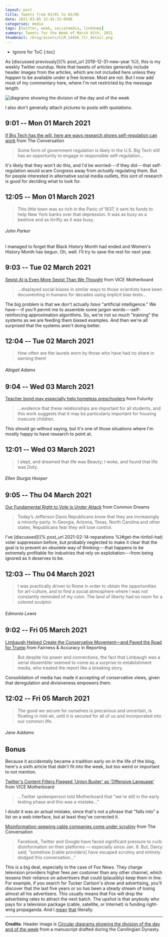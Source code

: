 ```yaml
---
layout: post
title: Tweets from 03/01 to 03/05
date: 2021-03-05 15:41:33-0500
categories: media
tags: [twitter, week, socialmedia, linkdump]
summary: Tweets for the Week of March 01th, 2021
thumbnail: /blog/assets/CLM_14456_71r_detail.png
---
```


* Ignore for ToC
{:toc}

As [discussed previously]({% post_url 2019-12-31-new-year %}), this is my weekly Twitter roundup.  Note that tweets of articles generally include header images from the articles, which are not included here unless they *happen* to be available under a free license.  Most are not.  But I now add most of my commentary here, where I'm not restricted by the message length.

![diagrams showing the division of the day and of the week](/blog/assets/CLM_14456_71r_detail.png "diagrams showing the division of the day and of the week")

I also don't generally attach pictures to posts with quotations.

## 9:01 -- Mon 01 March 2021

[<i class="fab fa-twitter-square"></i>](https://jcolag.github.io/twitter/1366388000943267847) [If Big Tech has the will, here are ways research shows self-regulation can work](https://theconversation.com/if-big-tech-has-the-will-here-are-ways-research-shows-self-regulation-can-work-154248) from The Conversation

 > Some form of government regulation is likely in the U.S. Big Tech still has an opportunity to engage in responsible self-regulation...

It's likely that they won't do this, and I'd be worried---if they did---that self-regulation would scare Congress away from *actually* regulating them.  But for people interested in alternative social media outlets, this sort of research is good for deciding what to look for.

## 12:05 -- Mon 01 March 2021

[<i class="fab fa-twitter"></i>](https://jcolag.github.io/twitter/1366434306198024193)

 > This little town was so rich in the Panic of 1837, it sent its funds to help New York banks over that depression. It was as busy as a beehive and as thrifty as it was busy.

###### John Parker

I managed to forget that Black History Month had ended and Women's History Month has begun.  Oh, well.  I'll try to save the rest for next year.

## 9:03 -- Tue 02 March 2021

[<i class="fab fa-twitter-square"></i>](https://jcolag.github.io/twitter/1366750892263944194) [Sexist AI is Even More Sexist Than We Thought](https://www.vice.com/en/article/y3gj3v/sexist-ai-is-even-more-sexist-than-we-thought) from VICE Motherboard

 > ...displayed social biases in similar ways to those scientists have been documenting in humans for decades using implicit bias tests...

The big problem is that we don't actually *have* "artificial intelligence."  We have---if you'll permit me to assemble some jargon words---self-reinforcing approximation algorithms.  So, we're not so much "training" the systems as we are feeding them biased examples.  And then we're all surprised that the systems aren't doing better.

## 12:04 -- Tue 02 March 2021

[<i class="fab fa-twitter"></i>](https://jcolag.github.io/twitter/1366796442359111682)

 > How often are the laurels worn by those who have had no share in earning them!

###### Abigail Adams

## 9:04 -- Wed 03 March 2021

[<i class="fab fa-twitter-square"></i>](https://jcolag.github.io/twitter/1367113531812888578) [Teacher bond may especially help homeless preschoolers](https://www.futurity.org/teacher-bond-homeless-preschoolers-2521762/) from Futurity

 > ...evidence that these relationships are important for all students, and this work suggests that it may be particularly important for housing insecure children.

This should go without saying, but it's one of those situations where I'm mostly happy to have research to point at.

## 12:01 -- Wed 03 March 2021

[<i class="fab fa-twitter"></i>](https://jcolag.github.io/twitter/1367158075149418506)

 > I slept, and dreamed that life was Beauty; I woke, and found that life was Duty.

###### Ellen Sturgis Hooper

## 9:05 -- Thu 04 March 2021

[<i class="fab fa-twitter-square"></i>](https://jcolag.github.io/twitter/1367476171215007746) [Our Fundamental Right to Vote Is Under Attack](https://www.commondreams.org/views/2021/02/23/our-fundamental-right-vote-under-attack) from Common Dreams

 > Today’s Jefferson Davis Republicans know that they are increasingly a minority party. In Georgia, Arizona, Texas, North Carolina and other states, Republicans fear they will lose control.

I've [discussed]({% post_url 2021-02-14-reparations %}#get-the-tinfoil-hat) voter suppression before, but probably neglected to make it clear that the goal is to prevent an obsolete way of thinking---that happens to be extremely profitable for industries that rely on exploitation---from being ignored as it deserves to be.

## 12:03 -- Thu 04 March 2021

[<i class="fab fa-twitter"></i>](https://jcolag.github.io/twitter/1367520966335733761)

 > I was practically driven to Rome in order to obtain the opportunities for art-culture, and to find a social atmosphere where I was not constantly reminded of my color. The land of liberty had no room for a colored sculptor.

###### Edmonia Lewis

## 9:02 -- Fri 05 March 2021

[<i class="fab fa-twitter-square"></i>](https://jcolag.github.io/twitter/1367837804193980420) [Limbaugh Helped Create the Conservative Movement—and Paved the Road for Trump](https://fair.org/home/limbaugh-helped-create-the-conservative-movement-and-paved-the-road-for-trump/) from Fairness & Accuracy in Reporting

 > But despite his power and connections, the fact that Limbaugh was a serial dissembler seemed to come as a surprise to establishment media, who treated the report like a breaking story.

Consolidation of media has made it accepting of conservative views, given that deregulation and divisiveness empowers them.

## 12:02 -- Fri 05 March 2021

[<i class="fab fa-twitter"></i>](https://jcolag.github.io/twitter/1367883102526173184)

 > The good we secure for ourselves is precarious and uncertain, is floating in mid-air, until it is secured for all of us and incorporated into our common life.

###### Jane Addams

## Bonus

Because it accidentally became a tradition early on in the life of the blog, here's a sixth article that didn't fit into the week, but too weird or important to not mention.

<i class="fas fa-square"></i> [Twitter's Content Filters Flagged 'Union Buster' as 'Offensive Language'](https://www.vice.com/en/article/qjp94x/twitter-union-buster-filter) from VICE Motherboard

 > ...Twitter spokesperson told Motherboard that "we're still in the early testing phase and this was a mistake..."

I doubt it was an actual mistake, since that's not a phrase that "falls into" a list on a web interface, but at least they've corrected it.

<i class="fas fa-square"></i> [Misinformation-spewing cable companies come under scrutiny](https://theconversation.com/misinformation-spewing-cable-companies-come-under-scrutiny-153704) from The Conversation

 > Facebook, Twitter and Google have faced significant pressure to curb disinformation on their platforms — especially since Jan. 6. But, Darcy said, “somehow [cable providers] have escaped scrutiny and entirely dodged this conversation...”

This is a big deal, especially in the case of Fox News.  They charge television providers higher fees per customer than any other channel, which lessens their reliance on advertisers that could (plausibly) keep them in line.  For example, if you search for Tucker Carlson's show and advertising, you'll discover that the last five years or so has been a steady stream of losing almost all his advertisers.  This usually means that Fox will drop the advertising rates to attract the next batch.  The upshot is that anybody who pays for a television package (cable, satellite, or Internet) is funding right-wing propaganda.  And I [mean](https://www.salon.com/2013/10/19/the_birth_of_fox_news/) [that](https://gawker.com/5814150/roger-ailes-secret-nixon-era-blueprint-for-fox-news) literally.

* * *

**Credits**:  Header image is [Circular diagrams showing the division of the day and of the week](https://en.wikipedia.org/wiki/Week#/media/File:CLM_14456_71r_detail.jpg) from a manuscript drafted during the Carolingian Dynasty.
